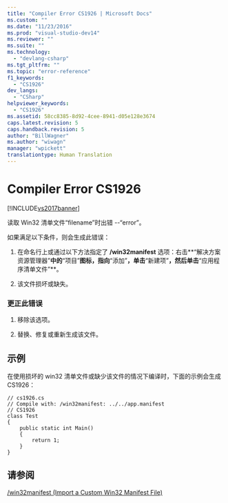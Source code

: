 ```yaml
---
title: "Compiler Error CS1926 | Microsoft Docs"
ms.custom: ""
ms.date: "11/23/2016"
ms.prod: "visual-studio-dev14"
ms.reviewer: ""
ms.suite: ""
ms.technology: 
  - "devlang-csharp"
ms.tgt_pltfrm: ""
ms.topic: "error-reference"
f1_keywords: 
  - "CS1926"
dev_langs: 
  - "CSharp"
helpviewer_keywords: 
  - "CS1926"
ms.assetid: 58cc8385-8d92-4cee-8941-d05e128e3674
caps.latest.revision: 5
caps.handback.revision: 5
author: "BillWagner"
ms.author: "wiwagn"
manager: "wpickett"
translationtype: Human Translation
---
```

# Compiler Error CS1926
[!INCLUDE[vs2017banner](../../../csharp/includes/vs2017banner.md)]

读取 Win32 清单文件“filename”时出错 \-\-“error”。  
  
 如果满足以下条件，则会生成此错误：  
  
1.  在命名行上或通过以下方法指定了 **\/win32manifest** 选项：右击**“解决方案资源管理器”**中的**“项目”**图标，指向**“添加”**，单击**“新建项”**，然后单击**“应用程序清单文件”**。  
  
2.  该文件损坏或缺失。  
  
### 更正此错误  
  
1.  移除该选项。  
  
2.  替换、修复或重新生成该文件。  
  
## 示例  
 在使用损坏的 win32 清单文件或缺少该文件的情况下编译时，下面的示例会生成 CS1926：  
  
```  
// cs1926.cs  
// Compile with: /win32manifest: ../../app.manifest  
// CS1926  
class Test  
{  
    public static int Main()  
    {  
        return 1;  
    }  
}   
```  
  
## 请参阅  
 [\/win32manifest \(Import a Custom Win32 Manifest File\)](../../../csharp/language-reference/compiler-options/win32manifest-compiler-option.md)